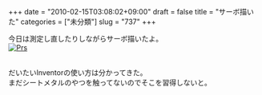 +++
date = "2010-02-15T03:08:02+09:00"
draft = false
title = "サーボ描いた"
categories = ["未分類"]
slug = "737"
+++

<p>今日は測定し直したりしながらサーボ描いたよ。<br /><a href="/images/robolog/photos/uncategorized/2010/02/15/prs.jpg"><img  border="0"  src="/images/robolog/blog/images/2010/02/15/prs.jpg" title="Prs" alt="Prs" /></a>

<br />だいたいInventorの使い方は分かってきた。<br />まだシートメタルのやつを触ってないのでそこを習得しないと。</p>

